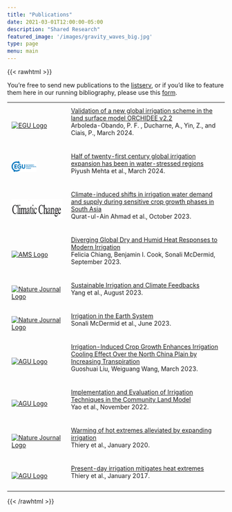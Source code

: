 ```yaml
---
title: "Publications"
date: 2021-03-01T12:00:00-05:00
description: "Shared Research"
featured_image: '/images/gravity_waves_big.jpg'
type: page
menu: main
---
```


{{< rawhtml >}}

<div>
    <p>You’re free to send new publications to the <a href="https://groups.google.com/g/irrigation-research">listserv</a>, or if you’d like to feature them here in our running bibliography, please use this <a href="https://docs.google.com/forms/d/e/1FAIpQLSc2bUqqXhLpvOTz_LVhPUY2cP_C9GSvPkbmIuOowUN8gmaybA/viewform?usp=sf_link">form</a>.</p>
    <table>
        <tr>
            <td style="padding:10px">
                <a href="https://gmd.copernicus.org/articles/17/2141/2024/"><img height="25px" style="min-width:50px" src="https://en.wikipedia.org/wiki/European_Geosciences_Union#/media/File:EGU_plain_blue_logo.svg" alt="EGU Logo"></a>
            </td>
            <td style="padding:10px">
                <a class="paper" href="https://gmd.copernicus.org/articles/17/2141/2024/">Validation of a new global irrigation scheme in the land surface model ORCHIDEE v2.2</a><br>
                Arboleda-Obando, P. F. , Ducharne, A., Yin, Z., and Ciais, P., March 2024.<br><br>
            </td>
        </tr>
        <tr>
            <td style="padding:10px">
                <a href="https://www.nature.com/articles/s44221-024-00206-9"><img height="25px" style="min-width:50px" src="EGU_logo.png" alt="Nature Journal Logo"></a>
            </td>
            <td style="padding:10px">
                <a class="paper" href="https://www.nature.com/articles/s44221-024-00206-9">Half of twenty-first century global irrigation expansion has been in water-stressed regions</a><br>
                Piyush Mehta et al., March 2024.<br><br>
            </td>
        </tr>
        <tr>
            <td style="padding:10px">
                <a href="https://link.springer.com/article/10.1007/s10584-023-03629-7#change-history"><img height="45px" style="min-width:75px" src="climatic change logo.png" alt="AMS Logo"></a>
            </td>
            <td style="padding:10px">
                <a class="paper" href="https://link.springer.com/article/10.1007/s10584-023-03629-7#change-history">Climate-induced shifts in irrigation water demand and supply during sensitive crop growth phases in South Asia</a><br>
                Qurat-ul-Ain Ahmad et al., October 2023.<br><br>
            </td>
        </tr>
        <tr>
            <td style="padding:10px">
                <a href="https://doi.org/10.1175/EI-D-23-0006.1"><img height="45px" style="min-width:75px" src="https://www.ametsoc.org/themes/ametsoc-new/images/AMSlogoFull-web.png" alt="AMS Logo"></a>
            </td>
            <td style="padding:10px">
                <a class="paper" href="https://doi.org/10.1175/EI-D-23-0006.1">Diverging Global Dry and Humid Heat Responses to Modern Irrigation</a><br>
                Felicia Chiang, Benjamin I. Cook, Sonali McDermid, September 2023.<br><br>
            </td>
        </tr>
        <tr>
            <td style="padding:10px">
                <a href="https://www.nature.com/articles/s43016-023-00821-x"><img height="25px" style="min-width:50px" src="https://upload.wikimedia.org/wikipedia/commons/d/db/Nature_journal_logo.svg" alt="Nature Journal Logo"></a>
            </td>
            <td style="padding:10px">
                <a class="paper" href="https://www.nature.com/articles/s43016-023-00821-x">Sustainable Irrigation and Climate Feedbacks</a><br>
                Yang et al., August 2023.<br><br>
            </td>
        </tr>
        <tr>
            <td style="padding:10px">
                <a href="https://www.nature.com/articles/s43017-023-00438-5"><img height="25px" style="min-width:50px" src="https://upload.wikimedia.org/wikipedia/commons/d/db/Nature_journal_logo.svg" alt="Nature Journal Logo"></a>
            </td>
            <td style="padding:10px">
                <a class="paper" href="https://www.nature.com/articles/s43017-023-00438-5">Irrigation in the Earth System</a><br>
                Sonali McDermid et al., June 2023.<br><br>
            </td>
        </tr>
        <tr>
            <td style="padding:10px">
                <a href="https://agupubs.onlinelibrary.wiley.com/doi/full/10.1029/2022WR034142"><img height="25px" style="min-width:50px" src="https://warnercnr.colostate.edu/wp-content/uploads/sites/2/2022/06/AGU-logo.png" alt="AGU Logo"></a>
            </td>
            <td style="padding:10px">
                <a class="paper" href="https://agupubs.onlinelibrary.wiley.com/doi/full/10.1029/2022WR034142">Irrigation-Induced Crop Growth Enhances Irrigation Cooling Effect Over the North China Plain by Increasing Transpiration</a><br>
                Guoshuai Liu, Weiguang Wang, March 2023.<br><br>
            </td>
        </tr>
         <tr>
            <td style="padding:10px">
                <a href="https://agupubs.onlinelibrary.wiley.com/doi/full/10.1029/2022MS003074"><img height="25px" style="min-width:50px" src="https://warnercnr.colostate.edu/wp-content/uploads/sites/2/2022/06/AGU-logo.png" alt="AGU Logo"></a>
            </td>
            <td style="padding:10px">
                <a class="paper" href="https://agupubs.onlinelibrary.wiley.com/doi/full/10.1029/2022MS003074">Implementation and Evaluation of Irrigation Techniques in the Community Land Model</a><br>
                Yao et al., November 2022.<br><br>
            </td>
        </tr>
        <tr>
            <td style="padding:10px">
                <a href="https://www.nature.com/articles/s41467-019-14075-4"><img height="25px" style="min-width:50px" src="https://upload.wikimedia.org/wikipedia/commons/d/db/Nature_journal_logo.svg" alt="Nature Journal Logo"></a>
            </td>
            <td style="padding:10px">
                <a class="paper" href="https://www.nature.com/articles/s41467-019-14075-4">Warming of hot extremes alleviated by expanding irrigation</a><br>
                Thiery et al., January 2020.<br><br>
            </td>
        </tr>
        <tr>
            <td style="padding:10px">
                <a href="https://agupubs.onlinelibrary.wiley.com/doi/10.1002/2016jd025740"><img height="25px" style="min-width:50px" src="https://warnercnr.colostate.edu/wp-content/uploads/sites/2/2022/06/AGU-logo.png" alt="AGU Logo"></a>
            </td>
            <td style="padding:10px">
                <a class="paper" href="https://agupubs.onlinelibrary.wiley.com/doi/10.1002/2016jd025740">Present-day irrigation mitigates heat extremes</a><br>
                Thiery et al., January 2017.<br><br>
            </td>
        </tr>
    </table>
</div>
{{< /rawhtml >}}

<!--more-->

